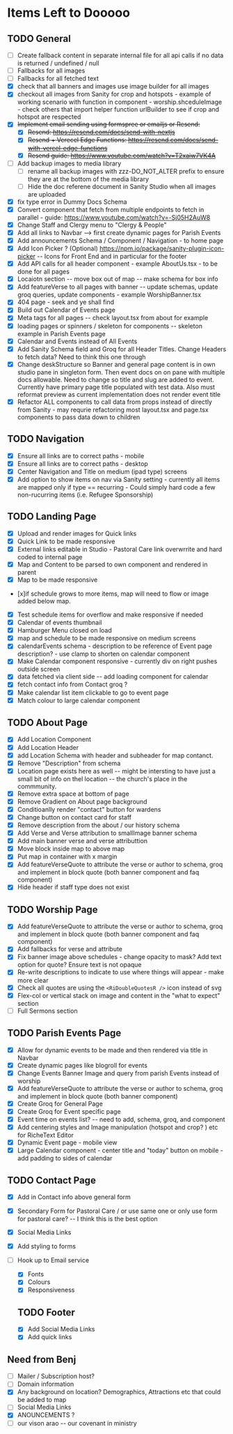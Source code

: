 # Items Left to Dooooo

## TODO General

- [ ] Create fallback content in separate internal file for all api calls if no data is returned / undefined / null
- [ ] Fallbacks for all images
- [ ] Fallbacks for all fetched text
- [x] check that all banners and images use image builder for all images
- [x] checkout all images from Sanity for crop and hotspots - example of working scenario with function in component - worship.shceduleImage - check others that import helper function urlBuilder to see if crop and hotspot are respected
- [x] ~~Implement email sending using formspree or emailjs or Resend:~~
  - [x] ~~Resend: https://resend.com/docs/send-with-nextjs~~
  - [x] ~~Resend + Verecel Edge Functions: https://resend.com/docs/send-with-vercel-edge-functions~~
  - [x] ~~Resend guide: https://www.youtube.com/watch?v=T2xaiw7VK4A~~
- [ ] Add backup images to media library
  - [ ] rename all backup images with zzz-DO_NOT_ALTER prefix to ensure they are at the bottom of the media library
  - [ ] Hide the doc referene document in Sanity Studio when all images are uploaded
- [x] fix type error in Dummy Docs Schema
- [x] Convert component that fetch from multiple endpoints to fetch in parallel - guide: https://www.youtube.com/watch?v=-Sj05H2AuW8
- [x] Change Staff and Clergy menu to "Clergy & People"
- [x] Add all links to Navbar --> first create dynamic pages for Parish Events
- [x] Add announcements Schema / Component / Navigation - to home page
- [x] Add Icon Picker ? (Optional) https://npm.io/package/sanity-plugin-icon-picker -- Icons for Front End and in particular for the footer
- [x] Add API calls for all header component - example AboutUs.tsx - to be done for all pages
- [x] Locaiotn section -- move box out of map -- make schema for box info
- [x] Add featureVerse to all pages with banner -- update schemas, update groq queries, update components - example WorshipBanner.tsx
- [x] 404 page - seek and ye shall find
- [x] Build out Calendar of Events page
- [x] Meta tags for all pages -- check layout.tsx from about for example
- [x] loading pages or spinners / skeleton for components -- skeleton example in Parish Events page
- [x] Calendar and Events instead of All Events
- [x] Add Sanity Schema field and Groq for all Header Titles. Change Headers to fetch data? Need to think this one through
- [x] Change deskStructure so Banner and general page content is in own studio pane in singleton form. Then event docs on on pane with multiple docs allowable. Need to change so title and slug are added to event. Currently have primary page title populated with test data. Also must reformat preview as current implementation does not render event title
- [x] Refactor ALL components to call data from props instead of directly from Sanity - may requrie refactoring most layout.tsx and page.tsx components to pass data down to children

## TODO Navigation

- [x] Ensure all links are to correct paths - mobile
- [x] Ensure all links are to correct paths - desktop
- [x] Center Navigation and Title on medium (ipad type) screens
- [x] Add option to show items on nav via Sanity setting - currently all items are mapped only if type == recurring - Could simply hard code a few non-rucurring items (i.e. Refugee Sponsorship)

## TODO Landing Page

- [x] Upload and render images for Quick links
- [x] Quick Link to be made responsive
- [x] External links editable in Studio - Pastoral Care link overwrrite and hard coded to internal page
- [x] Map and Content to be parsed to own component and rendered in parent
- [x] Map to be made responsive
- [x]if schedule grows to more items, map will need to flow or image added below map.
- [x] Test schedule items for overflow and make responsive if needed
- [x] Calendar of events thumbnail
- [x] Hamburger Menu closed on load
- [x] map and schedule to be made responsive on medium screens
- [x] calendarEvents schema - description to be reference of Event page description? - use clamp to shorten on calendar component
- [x] Make Calendar component responsive - currently div on right pushes outside screen
- [x] data fetched via client side -- add loading component for calendar
- [x] fetch contact info from Contact groq ?
- [x] Make calendar list item clickable to go to event page
- [x] Match colour to large calendar component

## TODO About Page

- [x] Add Location Component
- [x] Add Location Header
- [x] add Location Schema with header and subheader for map contanct.
- [x] Remove "Description" from schema
- [x] Location page exists here as well -- might be intersting to have just a small bit of info on thel location -- the church's place in the commmunity.
- [x] Remove extra space at bottom of page
- [x] Remove Gradient on About page background
- [x] Conditioanlly render "contact" button for wardens
- [x] Change button on contact card for staff
- [x] Remove description from the about / our history schema
- [x] Add Verse and Verse attribution to smallImage banner schema
- [x] Add main banner verse and verse attributtion
- [x] Move block inside map to above map
- [x] Put map in container with x margin
- [x] Add featureVerseQuote to attribute the verse or author to schema, groq and implement in block quote (both banner component and faq component)
- [x] Hide header if staff type does not exist

## TODO Worship Page

- [x] Add featureVerseQuote to attribute the verse or author to schema, groq and implement in block quote (both banner component and faq component)
- [x] Add fallbacks for verse and attribute
- [x] Fix banner image above schedules - change opacity to mask? Add text option for quote? Ensure text is not opaque
- [x] Re-write descriptions to indicate to use where things will appear - make more clear
- [x] Check all quotes are using the `<RiDoubleQuotesR />` icon instead of svg
- [x] Flex-col or vertical stack on image and content in the "what to expect" section
- [ ] Full Sermons section

## TODO Parish Events Page

- [x] Allow for dynamic events to be made and then rendered via title in Navbar
- [x] Create dynamic pages like blogroll for events
- [x] Change Events Banner Image and query from parish Events instead of worship
- [x] Add featureVerseQuote to attribute the verse or author to schema, groq and implement in block quote (both banner component)
- [x] Create Groq for General Page
- [x] Create Groq for Event specific page
- [x] Event time on events list? -- need to add, schema, groq, and component
- [x] Add centering styles and Image manipulation (hotspot and crop? ) etc for RicheText Editor
- [x] Dynamic Event page - mobile view
- [x] Large Calendar component - center title and "today" button on mobile - add padding to sides of calendar

## TODO Contact Page

- [x] Add in Contact info above general form
- [x] Secondary Form for Pastoral Care / or use same one or only use form for pastoral care? -- I think this is the best option
- [x] Social Media Links
- [x] Add styling to forms
- [ ] Hook up to Email service

  - [x] Fonts
  - [x] Colours
  - [x] Responsiveness

  ## TODO Footer

  - [x] Add Social Media Links
  - [x] Add quick links

## Need from Benj

- [ ] Mailer / Subscription host?
- [ ] Domain information
- [x] Any background on location? Demographics, Attractions etc that could be added to map
- [ ] Social Media Links
- [x] ANOUNCEMENTS ?
- [ ] our vison arao -- our covenant in ministry
